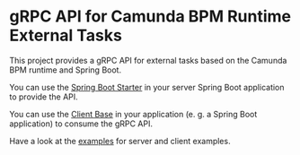 # gRPC API for Camunda BPM Runtime External Tasks
This project provides a gRPC API for external tasks based on the Camunda BPM runtime and Spring Boot.

You can use the [Spring Boot Starter](./starter) in your server Spring Boot application to provide the API.

You can use the [Client Base](./client-core) in your application (e. g. a Spring Boot application) to consume the gRPC API.

Have a look at the [examples](./examples) for server and client examples.
